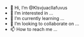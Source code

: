- 👋 Hi, I’m @Klsvjuacllafuvus
- 👀 I’m interested in ...
- 🌱 I’m currently learning ...
- 💞️ I’m looking to collaborate on ...
- 📫 How to reach me ...

<!---
Klsvjuacllafuvus/Klsvjuacllafuvus is a ✨ special ✨ repository because its `README.md` (this file) appears on your GitHub profile.
You can click the Preview link to take a look at your changes.
--->
